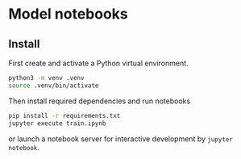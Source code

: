 # Model notebooks

## Install

First create and activate a Python virtual environment.

```bash
python3 -m venv .venv
source .venv/bin/activate
```

Then install required dependencies and run notebooks

```sh
pip install -r requirements.txt
jupyter execute train.ipynb
```

or launch a notebook server for interactive development by `jupyter notebook`.
